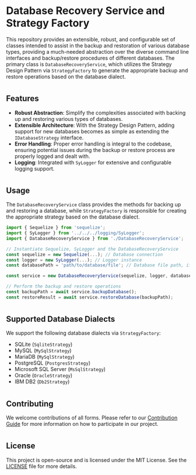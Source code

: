 # Database Recovery Service and Strategy Factory

This repository provides an extensible, robust, and configurable set of classes intended to assist in the backup and restoration of various database types, providing a much-needed abstraction over the diverse command line interfaces and backup/restore procedures of different databases. The primary class is `DatabaseRecoveryService`, which utilizes the Strategy Design Pattern via `StrategyFactory` to generate the appropriate backup and restore operations based on the database dialect.

#

## Features

- **Robust Abstraction**: Simplify the complexities associated with backing up and restoring various types of databases.
- **Extensible Architecture**: With the Strategy Design Pattern, adding support for new databases becomes as simple as extending the `IDatabaseStrategy` interface.
- **Error Handling**: Proper error handling is integral to the codebase, ensuring potential issues during the backup or restore process are properly logged and dealt with.
- **Logging**: Integrated with `SyLogger` for extensive and configurable logging support.

#

## Usage

The `DatabaseRecoveryService` class provides the methods for backing up and restoring a database, while `StrategyFactory` is responsible for creating the appropriate strategy based on the database dialect.

```javascript
import { Sequelize } from 'sequelize';
import { SyLogger } from '../../../logging/SyLogger';
import { DatabaseRecoveryService } from './DatabaseRecoveryService';

// Instantiate Sequelize, SyLogger and the DatabaseRecoveryService
const sequelize = new Sequelize(...); // Database connection
const logger = new SyLogger(...); // Logger instance
const databasePath = 'path/to/database/file'; // Database file path, if applicable

const service = new DatabaseRecoveryService(sequelize, logger, databasePath);

// Perform the backup and restore operations
const backupPath = await service.backupDatabase();
const restoreResult = await service.restoreDatabase(backupPath);
```

#

## Supported Database Dialects

We support the following database dialects via `StrategyFactory`:

- SQLite (`SqliteStrategy`)
- MySQL (`MySqlStrategy`)
- MariaDB (`MySqlStrategy`)
- PostgreSQL (`PostgresStrategy`)
- Microsoft SQL Server (`MsSqlStrategy`)
- Oracle (`OracleStrategy`)
- IBM DB2 (`Db2Strategy`)

#

## Contributing

We welcome contributions of all forms. Please refer to our [Contribution Guide](./CONTRIBUTING.md) for more information on how to participate in our project.

#

## License

This project is open-source and is licensed under the MIT License. See the [LICENSE](./LICENSE) file for more details.
